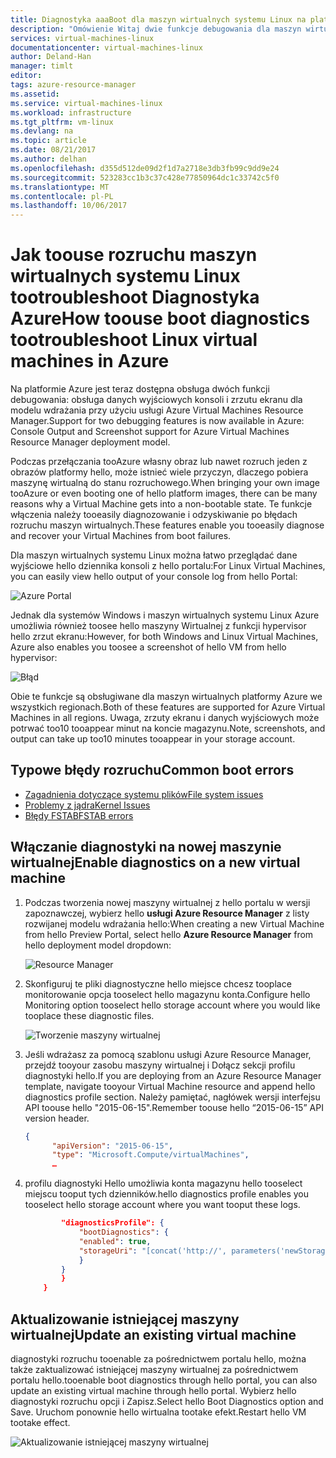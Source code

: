 ```yaml
---
title: Diagnostyka aaaBoot dla maszyn wirtualnych systemu Linux na platformie Azure | Doc firmy Microsoft
description: "Omówienie Witaj dwie funkcje debugowania dla maszyn wirtualnych systemu Linux na platformie Azure"
services: virtual-machines-linux
documentationcenter: virtual-machines-linux
author: Deland-Han
manager: timlt
editor: 
tags: azure-resource-manager
ms.assetid: 
ms.service: virtual-machines-linux
ms.workload: infrastructure
ms.tgt_pltfrm: vm-linux
ms.devlang: na
ms.topic: article
ms.date: 08/21/2017
ms.author: delhan
ms.openlocfilehash: d355d512de09d2f1d7a2718e3db3fb99c9dd9e24
ms.sourcegitcommit: 523283cc1b3c37c428e77850964dc1c33742c5f0
ms.translationtype: MT
ms.contentlocale: pl-PL
ms.lasthandoff: 10/06/2017
---
```

# <a name="how-toouse-boot-diagnostics-tootroubleshoot-linux-virtual-machines-in-azure"></a><span data-ttu-id="8be3e-103">Jak toouse rozruchu maszyn wirtualnych systemu Linux tootroubleshoot Diagnostyka Azure</span><span class="sxs-lookup"><span data-stu-id="8be3e-103">How toouse boot diagnostics tootroubleshoot Linux virtual machines in Azure</span></span>

<span data-ttu-id="8be3e-104">Na platformie Azure jest teraz dostępna obsługa dwóch funkcji debugowania: obsługa danych wyjściowych konsoli i zrzutu ekranu dla modelu wdrażania przy użyciu usługi Azure Virtual Machines Resource Manager.</span><span class="sxs-lookup"><span data-stu-id="8be3e-104">Support for two debugging features is now available in Azure: Console Output and Screenshot support for Azure Virtual Machines Resource Manager deployment model.</span></span> 

<span data-ttu-id="8be3e-105">Podczas przełączania tooAzure własny obraz lub nawet rozruch jeden z obrazów platformy hello, może istnieć wiele przyczyn, dlaczego pobiera maszynę wirtualną do stanu rozruchowego.</span><span class="sxs-lookup"><span data-stu-id="8be3e-105">When bringing your own image tooAzure or even booting one of hello platform images, there can be many reasons why a Virtual Machine gets into a non-bootable state.</span></span> <span data-ttu-id="8be3e-106">Te funkcje włączenia należy tooeasily diagnozowanie i odzyskiwanie po błędach rozruchu maszyn wirtualnych.</span><span class="sxs-lookup"><span data-stu-id="8be3e-106">These features enable you tooeasily diagnose and recover your Virtual Machines from boot failures.</span></span>

<span data-ttu-id="8be3e-107">Dla maszyn wirtualnych systemu Linux można łatwo przeglądać dane wyjściowe hello dziennika konsoli z hello portalu:</span><span class="sxs-lookup"><span data-stu-id="8be3e-107">For Linux Virtual Machines, you can easily view hello output of your console log from hello Portal:</span></span>

![Azure Portal](./media/boot-diagnostics/screenshot1.png)
 
<span data-ttu-id="8be3e-109">Jednak dla systemów Windows i maszyn wirtualnych systemu Linux Azure umożliwia również toosee hello maszyny Wirtualnej z funkcji hypervisor hello zrzut ekranu:</span><span class="sxs-lookup"><span data-stu-id="8be3e-109">However, for both Windows and Linux Virtual Machines, Azure also enables you toosee a screenshot of hello VM from hello hypervisor:</span></span>

![Błąd](./media/boot-diagnostics/screenshot2.png)

<span data-ttu-id="8be3e-111">Obie te funkcje są obsługiwane dla maszyn wirtualnych platformy Azure we wszystkich regionach.</span><span class="sxs-lookup"><span data-stu-id="8be3e-111">Both of these features are supported for Azure Virtual Machines in all regions.</span></span> <span data-ttu-id="8be3e-112">Uwaga, zrzuty ekranu i danych wyjściowych może potrwać too10 tooappear minut na koncie magazynu.</span><span class="sxs-lookup"><span data-stu-id="8be3e-112">Note, screenshots, and output can take up too10 minutes tooappear in your storage account.</span></span>

## <a name="common-boot-errors"></a><span data-ttu-id="8be3e-113">Typowe błędy rozruchu</span><span class="sxs-lookup"><span data-stu-id="8be3e-113">Common boot errors</span></span>

- [<span data-ttu-id="8be3e-114">Zagadnienia dotyczące systemu plików</span><span class="sxs-lookup"><span data-stu-id="8be3e-114">File system issues</span></span>](https://blogs.msdn.microsoft.com/linuxonazure/2016/09/13/linux-recovery-cannot-ssh-to-linux-vm-due-to-file-system-errors-fsck-inodes/)
- [<span data-ttu-id="8be3e-115">Problemy z jądra</span><span class="sxs-lookup"><span data-stu-id="8be3e-115">Kernel Issues</span></span>](https://blogs.msdn.microsoft.com/linuxonazure/2016/10/09/linux-recovery-manually-fixing-non-boot-issues-related-to-kernel-problems/)
- [<span data-ttu-id="8be3e-116">Błędy FSTAB</span><span class="sxs-lookup"><span data-stu-id="8be3e-116">FSTAB errors</span></span>](https://blogs.msdn.microsoft.com/linuxonazure/2016/07/21/cannot-ssh-to-linux-vm-after-adding-data-disk-to-etcfstab-and-rebooting/ )

## <a name="enable-diagnostics-on-a-new-virtual-machine"></a><span data-ttu-id="8be3e-117">Włączanie diagnostyki na nowej maszynie wirtualnej</span><span class="sxs-lookup"><span data-stu-id="8be3e-117">Enable diagnostics on a new virtual machine</span></span>
1. <span data-ttu-id="8be3e-118">Podczas tworzenia nowej maszyny wirtualnej z hello portalu w wersji zapoznawczej, wybierz hello **usługi Azure Resource Manager** z listy rozwijanej modelu wdrażania hello:</span><span class="sxs-lookup"><span data-stu-id="8be3e-118">When creating a new Virtual Machine from hello Preview Portal, select hello **Azure Resource Manager** from hello deployment model dropdown:</span></span>
 
    ![Resource Manager](./media/boot-diagnostics/screenshot3.jpg)

2. <span data-ttu-id="8be3e-120">Skonfiguruj te pliki diagnostyczne hello miejsce chcesz tooplace monitorowanie opcja tooselect hello magazynu konta.</span><span class="sxs-lookup"><span data-stu-id="8be3e-120">Configure hello Monitoring option tooselect hello storage account where you would like tooplace these diagnostic files.</span></span>
 
    ![Tworzenie maszyny wirtualnej](./media/boot-diagnostics/screenshot4.jpg)

3. <span data-ttu-id="8be3e-122">Jeśli wdrażasz za pomocą szablonu usługi Azure Resource Manager, przejdź tooyour zasobu maszyny wirtualnej i Dołącz sekcji profilu diagnostyki hello.</span><span class="sxs-lookup"><span data-stu-id="8be3e-122">If you are deploying from an Azure Resource Manager template, navigate tooyour Virtual Machine resource and append hello diagnostics profile section.</span></span> <span data-ttu-id="8be3e-123">Należy pamiętać, nagłówek wersji interfejsu API toouse hello "2015-06-15".</span><span class="sxs-lookup"><span data-stu-id="8be3e-123">Remember toouse hello “2015-06-15” API version header.</span></span>

    ```json
    {
          "apiVersion": "2015-06-15",
          "type": "Microsoft.Compute/virtualMachines",
          … 
    ```

4. <span data-ttu-id="8be3e-124">profilu diagnostyki Hello umożliwia konta magazynu hello tooselect miejscu tooput tych dzienników.</span><span class="sxs-lookup"><span data-stu-id="8be3e-124">hello diagnostics profile enables you tooselect hello storage account where you want tooput these logs.</span></span>

    ```json
            "diagnosticsProfile": {
                "bootDiagnostics": {
                "enabled": true,
                "storageUri": "[concat('http://', parameters('newStorageAccountName'), '.blob.core.windows.net')]"
                }
            }
            }
        }
    ```

## <a name="update-an-existing-virtual-machine"></a><span data-ttu-id="8be3e-125">Aktualizowanie istniejącej maszyny wirtualnej</span><span class="sxs-lookup"><span data-stu-id="8be3e-125">Update an existing virtual machine</span></span>

<span data-ttu-id="8be3e-126">diagnostyki rozruchu tooenable za pośrednictwem portalu hello, można także zaktualizować istniejącej maszyny wirtualnej za pośrednictwem portalu hello.</span><span class="sxs-lookup"><span data-stu-id="8be3e-126">tooenable boot diagnostics through hello portal, you can also update an existing virtual machine through hello portal.</span></span> <span data-ttu-id="8be3e-127">Wybierz hello diagnostyki rozruchu opcji i Zapisz.</span><span class="sxs-lookup"><span data-stu-id="8be3e-127">Select hello Boot Diagnostics option and Save.</span></span> <span data-ttu-id="8be3e-128">Uruchom ponownie hello wirtualna tootake efekt.</span><span class="sxs-lookup"><span data-stu-id="8be3e-128">Restart hello VM tootake effect.</span></span>

![Aktualizowanie istniejącej maszyny wirtualnej](./media/boot-diagnostics/screenshot5.png)